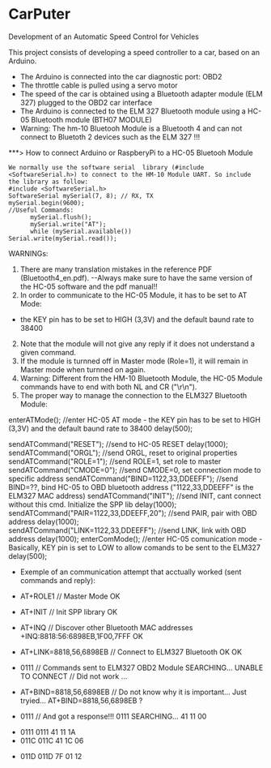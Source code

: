 # CarPuter
Development of an Automatic Speed Control for Vehicles

This project consists of developing a speed controller to a car, based on an Arduino.
-	The Arduino is connected into the car diagnostic port: OBD2
-	The throttle cable is pulled using a servo motor
-	The speed of the car is obtained using a Bluetooth adapter module (ELM 327) plugged to the OBD2 car interface
-	The Arduino is connected to the ELM 327 Bluetooth module using a HC-05 Bluetooth module (BTH07 MODULE)
-	Warning: The hm-10 Bluetooh Module is a Bluetooth 4 and can not connect to Bluetoth 2 devices such as the ELM 327 !!!


***> How to connect Arduino or RaspberyPi to a HC-05 Bluetooh Module

	We normally use the software serial  library (#include <SoftwareSerial.h>) to connect to the HM-10 Module UART. So include the library as follow:
	#include <SoftwareSerial.h>
	SoftwareSerial mySerial(7, 8); // RX, TX
	mySerial.begin(9600);
	//Useful Commands:
		  mySerial.flush();
		  mySerial.write("AT");  
		  while (mySerial.available())       Serial.write(mySerial.read());

WARNINGs: 
1)	There are many translation mistakes in the reference PDF (Bluetooth4_en.pdf). --Always make sure to have the same version of the HC-05 software and the pdf manual!!
2)	In order to communicate to the HC-05 Module, it has to be set to AT Mode:
-	the KEY pin has to be set to HIGH (3,3V) and the default baund rate to 38400
2)	Note that the module will not give any reply if it does not understand a given command.
3)	If the module is turnned off in Master mode (Role=1), it will remain in Master mode when turnned on again.
4)	Warning: Different from the HM-10 Bluetooth Module, the HC-05 Module commands have to end with both NL and CR ("\r\n").
4)	The proper way to manage the connection to the ELM327 Bluetooth Module:
 
  enterATMode();                          //enter HC-05 AT mode - the KEY pin has to be set to HIGH (3,3V) and the default baund rate to 38400
  delay(500);

  sendATCommand("RESET");                  //send to HC-05 RESET
  delay(1000);
  sendATCommand("ORGL");                   //send ORGL, reset to original properties
  sendATCommand("ROLE=1");                 //send ROLE=1, set role to master
  sendATCommand("CMODE=0");                //send CMODE=0, set connection mode to specific address
  sendATCommand("BIND=1122,33,DDEEFF");    //send BIND=??, bind HC-05 to OBD bluetooth address ("1122,33,DDEEFF" is the ELM327 MAC address)
  sendATCommand("INIT");                   //send INIT, cant connect without this cmd. Initialize the SPP lib
  delay(1000); 
  sendATCommand("PAIR=1122,33,DDEEFF,20"); //send PAIR, pair with OBD address
  delay(1000);  
  sendATCommand("LINK=1122,33,DDEEFF");    //send LINK, link with OBD address
  delay(1000); 
  enterComMode();                          //enter HC-05 comunication mode - Basically, KEY pin is set to LOW to allow comands to be sent to the ELM327
  delay(500);


-	Exemple of an communication attempt that acctually worked (sent commands and reply): 

-	AT+ROLE1		// Master Mode
OK
-	AT+INIT			// Init SPP library
OK
-	AT+INQ			// Discover other Bluetooth MAC addresses
+INQ:8818:56:6898EB,1F00,7FFF
OK
-	AT+LINK=8818,56,6898EB		// Connect to ELM327 Bluetooth
OK
OK
-	0111			// Commands sent to ELM327 OBD2 Module
SEARCHING...
UNABLE TO CONNECT	// Did not work ...
-	AT+BIND=8818,56,6898EB	// Do not know why it is important... Just tryied...
AT+BIND=8818,56,6898EB
?

>
-	0111		// And got a response!!!
0111
SEARCHING...
41 11 00 

>
-	0111
0111
41 11 1A 
-	011C
011C
41 1C 06 

>
-	011D
011D
7F 01 12 

>

